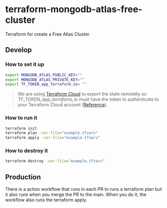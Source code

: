 # terraform-mongodb-atlas-free-cluster
Terraform for create a Free Atlas Cluster.

## Develop
### How to set it up 
```sh
export MONGODB_ATLAS_PUBLIC_KEY=""
export MONGODB_ATLAS_PRIVATE_KEY=""
export TF_TOKEN_app_terraform_io= ""
```

> We are using [Terraform Cloud](https://app.terraform.io/app) to export the state remotelly so _TF_TOKEN_app_terraform_io_ must have the token to authenticate to your Terraform Cloud account ([Reference](https://developer.hashicorp.com/terraform/cli/config/config-file#credentials)).

### How to run it
```sh
terraform init
terraform plan -var-file="example.tfvars"
terraform apply -var-file="example.tfvars"
```

### How to destroy it
```sh
terraform destroy -var-file="example.tfvars"
```

## Production
There is a action workflow that runs in each PR to runs a terraform plan but it also runs when you merge the PR to the main. When you do it, the workflow also runs the terraform apply.